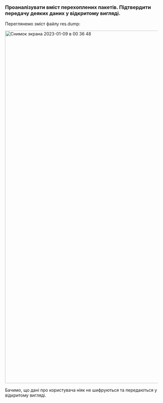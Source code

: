 ### Проаналізувати вміст перехоплених пакетів. Підтвердити передачу деяких даних у відкритому вигляді.

Переглянемо зміст файлу res.dump:

<img width="1162" alt="Снимок экрана 2023-01-09 в 00 36 48" src="https://user-images.githubusercontent.com/46464830/211222575-25a550fa-b999-4962-8468-22851e96ab8c.png">

Бачимо, що дані про користувача ніяк не шифруються та передаються у відкритому вигляді.
